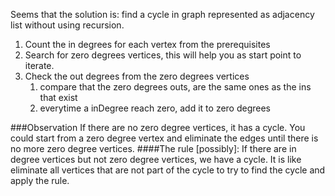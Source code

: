Seems that the solution is: find a cycle in graph represented as adjacency list 
without using recursion.

1. Count the in degrees for each vertex from the prerequisites
2. Search for zero degrees vertices, this will help you as start point to iterate.
3. Check the out degrees from the zero degrees vertices
   1. compare that the zero degrees outs, are the same ones as the ins that exist
   2. everytime a inDegree reach zero, add it to zero degrees

###Observation
If there are no zero degree vertices, it has a cycle. You could start from a zero degree
vertex and eliminate the edges until there is no more zero degree vertices.
####The rule [possibly]: If there are in degree vertices but not zero degree vertices, we have a cycle.
It is like eliminate all vertices that are not part of the cycle to try to find the cycle
and apply the rule.

